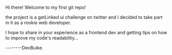 Hi there!
Welcome to my first git repo!

the project is a getLinked ui challenge on twitter and i decided to take part in it as a rookie web developer.

I hope to share in your experience as a frontend dev and getting tips on how to improve my code's readability...

--------DevBuike.
